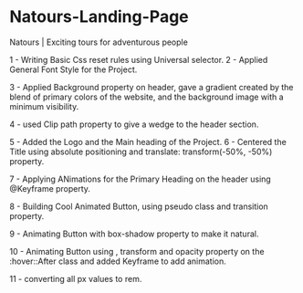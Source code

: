 # Natours-Landing-Page

Natours | Exciting tours for adventurous people

1 - Writing Basic Css reset rules using Universal selector.
2 - Applied General Font Style for the Project.

3 - Applied Background property on header, gave a gradient created by the blend of primary colors of the website, and the background image with a minimum visibility.

4 - used Clip path property to give a wedge to the header section.

5 - Added the Logo and the Main heading of the Project.
6 - Centered the Title using absolute positioning and translate: transform(-50%, -50%) property.

7 - Applying ANimations for the Primary Heading on the header using @Keyframe property.

8 - Building Cool Animated Button, using pseudo class and transition property.

9 - Animating Button with box-shadow property to make it natural.

10 - Animating Button using , transform and opacity property on the :hover::After class and added Keyframe to add animation.

11 - converting all px values to rem.
